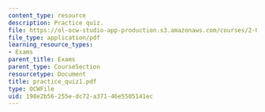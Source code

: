 ```yaml
---
content_type: resource
description: Practice quiz.
file: https://ol-ocw-studio-app-production.s3.amazonaws.com/courses/2-002-mechanics-and-materials-ii-spring-2004/198e2b56255edc72a37146e5505141ec_practice_quiz1.pdf
file_type: application/pdf
learning_resource_types:
- Exams
parent_title: Exams
parent_type: CourseSection
resourcetype: Document
title: practice_quiz1.pdf
type: OCWFile
uid: 198e2b56-255e-dc72-a371-46e5505141ec
---
```

